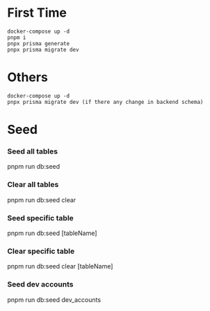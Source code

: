 # First Time

```
docker-compose up -d
pnpm i
pnpx prisma generate
pnpx prisma migrate dev

```

# Others

```
docker-compose up -d
pnpx prisma migrate dev (if there any change in backend schema)
```

# Seed

### Seed all tables

pnpm run db:seed

### Clear all tables

pnpm run db:seed clear

### Seed specific table

pnpm run db:seed [tableName]

### Clear specific table

pnpm run db:seed clear [tableName]

### Seed dev accounts

pnpm run db:seed dev_accounts
